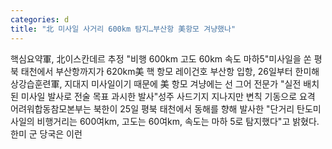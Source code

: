 ```yaml
---
categories: d
title: "北 미사일 사거리 600km 탐지…부산항 美항모 겨냥했나"
---
```

핵심요약軍, 北이스칸데르 추정 "비행 600km 고도 60km 속도 마하5"미사일을 쏜 평북 태천에서 부산항까지가 620km美 핵 항모 레이건호 부산항 입항, 26일부터 한미해상강습훈련軍, 지대지 미사일이기 때문에 美 항모 겨냥에는 선 그어 전문가 "실전 배치된 미사일 발사로 전술 목표 과시한 발사"성주 사드기지 지나지만 변칙 기동으로 요격 어려워합동참모본부는 북한이 25일 평북 태천에서 동해를 향해 발사한 "단거리 탄도미사일의 비행거리는 600여km, 고도는 60여km, 속도는 마하 5로 탐지했다"고 밝혔다. 한미 군 당국은 이런
